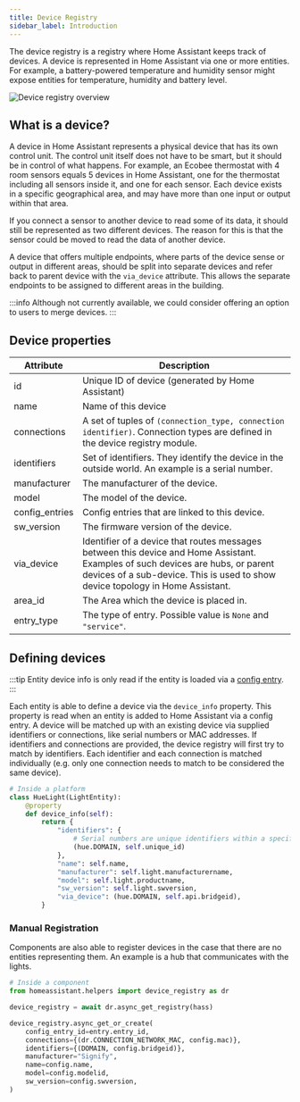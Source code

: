 ```yaml
---
title: Device Registry
sidebar_label: Introduction
---
```


The device registry is a registry where Home Assistant keeps track of devices. A device is represented in Home Assistant via one or more entities. For example, a battery-powered temperature and humidity sensor might expose entities for temperature, humidity and battery level.

<img class='invertDark'
  src='/img/en/device_registry/overview.png'
  alt='Device registry overview'
/>

## What is a device?

A device in Home Assistant represents a physical device that has its own control unit. The control unit itself does not have to be smart, but it should be in control of what happens. For example, an Ecobee thermostat with 4 room sensors equals 5 devices in Home Assistant, one for the thermostat including all sensors inside it, and one for each sensor. Each device exists in a specific geographical area, and may have more than one input or output within that area.

If you connect a sensor to another device to read some of its data, it should still be represented as two different devices. The reason for this is that the sensor could be moved to read the data of another device.

A device that offers multiple endpoints, where parts of the device sense or output in different areas, should be split into separate devices and refer back to parent device with the `via_device` attribute. This allows the separate endpoints to be assigned to different areas in the building.

:::info
Although not currently available, we could consider offering an option to users to merge devices.
:::

## Device properties

| Attribute      | Description                                                                                                                                                                                                       |
| -------------- | ----------------------------------------------------------------------------------------------------------------------------------------------------------------------------------------------------------------- |
| id             | Unique ID of device (generated by Home Assistant)                                                                                                                                                                 |
| name           | Name of this device                                                                                                                                                                                               |
| connections    | A set of tuples of `(connection_type, connection identifier)`. Connection types are defined in the device registry module.                                                                                        |
| identifiers    | Set of identifiers. They identify the device in the outside world. An example is a serial number.                                                                                                                 |
| manufacturer   | The manufacturer of the device.                                                                                                                                                                                   |
| model          | The model of the device.                                                                                                                                                                                          |
| config_entries | Config entries that are linked to this device.                                                                                                                                                                    |
| sw_version     | The firmware version of the device.                                                                                                                                                                               |
| via_device     | Identifier of a device that routes messages between this device and Home Assistant. Examples of such devices are hubs, or parent devices of a sub-device. This is used to show device topology in Home Assistant. |
| area_id        | The Area which the device is placed in.                                                                                                                                                                           |
| entry_type     | The type of entry. Possible value is `None` and `"service"`.                                                                                                                                                      |

## Defining devices

:::tip
Entity device info is only read if the entity is loaded via a [config entry](config_entries_index.md).
:::

Each entity is able to define a device via the `device_info` property. This property is read when an entity is added to Home Assistant via a config entry. A device will be matched up with an existing device via supplied identifiers or connections, like serial numbers or MAC addresses. If identifiers and connections are provided, the device registry will first try to match by identifiers. Each identifier and each connection is matched individually (e.g. only one connection needs to match to be considered the same device).

```python
# Inside a platform
class HueLight(LightEntity):
    @property
    def device_info(self):
        return {
            "identifiers": {
                # Serial numbers are unique identifiers within a specific domain
                (hue.DOMAIN, self.unique_id)
            },
            "name": self.name,
            "manufacturer": self.light.manufacturername,
            "model": self.light.productname,
            "sw_version": self.light.swversion,
            "via_device": (hue.DOMAIN, self.api.bridgeid),
        }
```

### Manual Registration

Components are also able to register devices in the case that there are no entities representing them. An example is a hub that communicates with the lights.

```python
# Inside a component
from homeassistant.helpers import device_registry as dr

device_registry = await dr.async_get_registry(hass)

device_registry.async_get_or_create(
    config_entry_id=entry.entry_id,
    connections={(dr.CONNECTION_NETWORK_MAC, config.mac)},
    identifiers={(DOMAIN, config.bridgeid)},
    manufacturer="Signify",
    name=config.name,
    model=config.modelid,
    sw_version=config.swversion,
)
```
